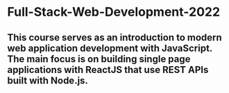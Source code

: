 # Full-Stack-Web-Development-2022
## This course serves as an introduction to modern web application development with JavaScript. The main focus is on building single page applications with ReactJS that use REST APIs built with Node.js. 

